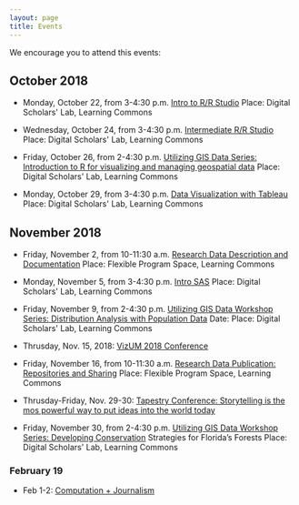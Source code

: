 ```yaml
---
layout: page
title: Events
---
```


We encourage you to attend this events:  

## October 2018
* Monday, October 22, from 3-4:30 p.m.
[Intro to R/R Studio](https://www.eventbrite.com/e/digital-scholarship-and-data-services-workshop-series-tickets-49820387119)
Place: Digital Scholars' Lab, Learning Commons

* Wednesday, October 24, from 3-4:30 p.m. [Intermediate R/R Studio](https://www.eventbrite.com/e/digital-scholarship-and-data-services-workshop-series-tickets-49820387119) 
Place: Digital Scholars' Lab, Learning Commons

* Friday, October 26, from 2-4:30 p.m. [Utilizing GIS Data Series: Introduction to R for visualizing and managing geospatial data](https://www.eventbrite.com/e/digital-scholarship-and-data-services-workshop-series-tickets-49818233678)
Place: Digital Scholars' Lab, Learning Commons

* Monday, October 29, from 3-4:30 p.m. [Data Visualization with Tableau](https://www.eventbrite.com/e/digital-scholarship-and-data-services-workshop-series-tickets-49756870138)
Place: Digital Scholars' Lab, Learning Commons



## November 2018

* Friday, November 2, from 10-11:30 a.m. [Research Data Description and Documentation](https://www.eventbrite.com/e/digital-scholarship-and-data-services-workshop-series-tickets-49819092246)
Place: Flexible Program Space, Learning Commons

* Monday, November 5, from 3-4:30 p.m. [Intro SAS](https://www.eventbrite.com/e/digital-scholarship-and-data-services-workshop-series-tickets-49820387119)
Place: Digital Scholars' Lab, Learning Commons

* Friday, November 9, from 2-4:30 p.m. [Utilizing GIS Data Workshop Series: Distribution Analysis with Population Data](https://www.eventbrite.com/e/digital-scholarship-and-data-services-workshop-series-tickets-49813931811)
Date: Place: Digital Scholars' Lab, Learning Commons


* Thrusday, Nov. 15, 2018: [VizUM 2018 Conference](https://ccs.miami.edu/vizum-2018/) 

* Friday, November 16, from 10-11:30 a.m. [Research Data Publication: Repositories and Sharing]()
Place: Flexible Program Space, Learning Commons

* Thrusday-Friday, Nov. 29-30: [Tapestry Conference: Storytelling is the mos powerful way to put ideas into the world today](http://www.tapestryconference.com/) 

* Friday, November 30, from 2-4:30 p.m. [Utilizing GIS Data Workshop Series: Developing Conservation](https://www.eventbrite.com/e/digital-scholarship-and-data-services-workshop-series-tickets-49813931811) Strategies for Florida’s Forests
Place: Digital Scholars' Lab, Learning Commons


### February 19
* Feb 1-2: [Computation + Journalism](http://cplusj.org/)